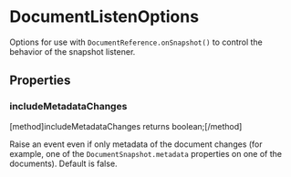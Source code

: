 # DocumentListenOptions

Options for use with `DocumentReference.onSnapshot()` to control the behavior of the snapshot listener.

## Properties

### includeMetadataChanges
[method]includeMetadataChanges returns boolean;[/method]

Raise an event even if only metadata of the document changes (for example, one of the `DocumentSnapshot.metadata` properties on one of the documents). Default is false.
